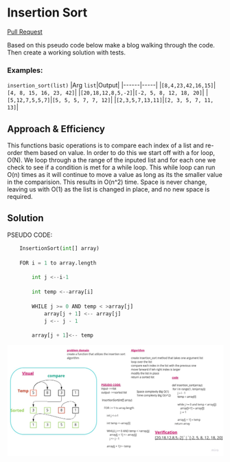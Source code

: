 # Insertion Sort

[Pull Request ](https://github.com/GhaidaMomani/data-structures-and-algorithms/pull/17)





Based on this pseudo code below make a blog walking through the code. Then create a working solution with tests.





### Examples:
`insertion_sort(list)`
|Arg `list`|Output|
|------|-----|
|`[8,4,23,42,16,15]`|`[4, 8, 15, 16, 23, 42]`|
|`[20,18,12,8,5,-2]`|`[-2, 5, 8, 12, 18, 20]`|
|`[5,12,7,5,5,7]`|`[5, 5, 5, 7, 7, 12]`|
|`[2,3,5,7,13,11]`|`[2, 3, 5, 7, 11, 13]`|


## Approach & Efficiency
This functions basic operations is to compare each index of a list and re-order them based on value. In order to do this we start off with a for loop, O(N). We loop through a the range of the inputed list and for each one we check to see if a condition is met for a while loop. This while loop can run O(n) times as it will continue to move a value as long as its the smaller value in the comparision. This results in O(n^2) time. Space is never change, leaving us with O(1) as the list is changed in place, and no new space is required.

## Solution

PSEUDO CODE:
```py
    InsertionSort(int[] array)

    FOR i = 1 to array.length

        int j <--i-1

        int temp <--array[i]

        WHILE j >= 0 AND temp < >array[j]
            array[j + 1] <-- array[j]
            j <-- j - 1

        array[j + 1]<-- temp
```


![White Board Image](../../assets/insertion%20sort.jpg)